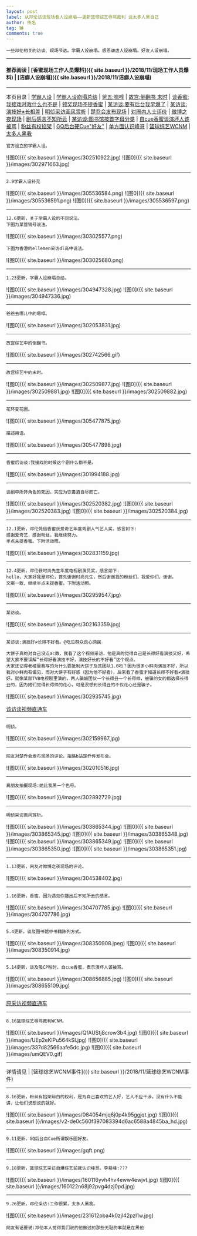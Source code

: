 ```yaml
---
layout: post
label: 从邓伦访谈现场看人设崩塌——更新篮球综艺辱骂裁判 谈太多人黑自己
author: 佚名
tag: 锤
comments: true
---
```


    一些邓伦相关的访谈、现场节选。学霸人设崩塌。感恩谦虚人设崩塌。好友人设崩塌。
    
---

#### 推荐阅读 | [香蜜现场工作人员爆料]({{ site.baseurl }}/2018/11/现场工作人员爆料) | [洁癖人设崩塌]({{ site.baseurl }}/2018/11/洁癖人设崩塌) 

---
本页目录 \| [学霸人设](#dxjjn) \| [学霸人设崩塌总结](#dxjjo) \| [爸五:嗯啍](#dxjjb) \| [故宫:倒翻书 末时](#dxjja) \| [谈香蜜:我接戏时戏什么也不是](#dxjjd) \| [领奖现场不提香蜜](#dxjjm)  \| [某访谈:要有后台我早爆了](#dxjjc)  \| [某访谈:演技好≠长相差](#dxjjg) \| [明侦采访画风赏析](#dxjjf) \| [楚乔会发布现场](#dxjje) \| [对圈内人士评价](#dxjjh) \| [微博之夜现场](#dxjji) \| [剧后感言不知所云](#dxjjj) \| [某访谈:图书馆按首字母分类](#dxjjk) \| [自cue香蜜谈演坏人该被骂](#dxjjl) \| [粉丝有权掐架](#dxjjr) \| [GQ后台硬Cue"好友"](#dxjjs) \| [单方面认识峰哥](#dxjjt) \| [篮球综艺WCNM](#dxjjq)  \| [太多人黑我](#dxjju)

<a class="anchor" name="dxjjn"></a>

    官方设立的学霸人设。
    
![图0]({{ site.baseurl }}/images/302510922.jpg)
![图0]({{ site.baseurl }}/images/302971663.jpg)

---
   
    2.9学霸人设补充

![图0]({{ site.baseurl }}/images/305536584.png)
![图0]({{ site.baseurl }}/images/305536591.png)
![图0]({{ site.baseurl }}/images/305536597.png)


---

    12.6更新，关于学霸人设的不同说法。
    下图为某营销号说法。

![图0]({{ site.baseurl }}/images/303025577.png)

    下图为香港的ellemen采访dl高中说法。
    
![图0]({{ site.baseurl }}/images/303025680.png)

---
    
<a class="anchor" name="dxjjo"></a>

    1.23更新，学霸人设崩塌总结。
    
![图0]({{ site.baseurl }}/images/304947328.jpg)
![图0]({{ site.baseurl }}/images/304947336.jpg)

---
    
<a class="anchor" name="dxjjb"></a>

    爸爸去哪儿中的嗯啍。
    
![图0]({{ site.baseurl }}/images/302053831.jpg)

---

<a class="anchor" name="dxjja"></a>

    故宫综艺中的倒翻书。

![图0]({{ site.baseurl }}/images/302742566.gif)

---

    故宫综艺中的末时。
    
![图0]({{ site.baseurl }}/images/302509877.jpg)
![图0]({{ site.baseurl }}/images/302509881.jpg)
![图0]({{ site.baseurl }}/images/302509882.jpg)

---

    花环变花圈。
    
![图0]({{ site.baseurl }}/images/305477875.jpg)

    描述用语。
    
![图0]({{ site.baseurl }}/images/305477898.jpg)

---

<a class="anchor" name="dxjjd"></a>

    香蜜后访谈:我接戏的时候这个剧什么都不是。
    
![图0]({{ site.baseurl }}/images/301994188.jpg)

---

    谈剧中所饰角色的死因。实应为饮毒酒自尽而亡。
    
![图0]({{ site.baseurl }}/images/302520382.jpg)
![图0]({{ site.baseurl }}/images/302520383.jpg)
![图0]({{ site.baseurl }}/images/302520384.jpg)
    

---

<a class="anchor" name="dxjjm"></a>

    12.1更新，邓伦凭借香蜜获爱奇艺年度戏剧人气艺人奖，感言如下:
    感谢爱奇艺，感谢粉丝，我继续努力。
    半点未提香蜜。下附活动照。
    
![图0]({{ site.baseurl }}/images/302831159.jpg)
    
---  
    
    12.4更新，邓伦获时尚先生年度电视剧演员奖，感言如下:
    hello，大家好我是邓伦，首先谢谢时尚先生，然后谢谢我的粉丝们，我爱你们，谢谢。
    文案一致，继续半点未提香蜜。下附活动照。
    
![图0]({{ site.baseurl }}/images/302959547.jpg)

---

<a class="anchor" name="dxjjc"></a>

    某访谈。
    
![图0]({{ site.baseurl }}/images/302163359.jpg)
    
    
---

<a class="anchor" name="dxjjg"></a>

    某访谈:演技好≠长得不好看。@吃瓜群众良心网民
    
    大饼子真的对自己没点ac数，我看了这个视频采访，他是真的觉得自己是长得好看演技又好，希望大家不要误解“长得好看演技不好，演技好长的不好看”这个观点。
    大家还记得老楼里我写的为什么要抵制大饼子及其团队1.0吗？因为很多小鲜肉演技不好，所以我对小鲜肉有偏见，而对大饼子有好感（因为他不好看），后来看了香蜜才知道长得不好看≠演技好。就像某部TVB电视剧里演的，两人骗婚团伙一个长得丑一个长得帅，被骗的女的都选择长得丑的，因为她们觉得长得帅的花心，可是没想到长得丑的不仅花心还是骗子。
    
    
![图0]({{ site.baseurl }}/images/302935745.jpg)

[该访谈视频直通车](http://p.weibo.com/show/channerWbH5/1034:8b71894c3193c9817a981e9850f564e9)

---

<a class="anchor" name="dxjjf"></a>

    明侦。
    
![图0]({{ site.baseurl }}/images/302159967.jpg)


---

<a class="anchor" name="dxjje"></a>
    
    网友对楚乔会发布现场的评论。指路b站楚乔传发布会。
    
![图0]({{ site.baseurl }}/images/302010516.jpg)

---

<a class="anchor" name="dxjjh"></a>

    真朋友拍摄现场:她比我黑一个色号。

![图0]({{ site.baseurl }}/images/302892729.jpg)

---


    明侦采访画风赏析。

![图0]({{ site.baseurl }}/images/303865344.jpg)
![图0]({{ site.baseurl }}/images/303865345.jpg)
![图0]({{ site.baseurl }}/images/303865348.jpg)
![图0]({{ site.baseurl }}/images/303865349.jpg)
![图0]({{ site.baseurl }}/images/303865350.jpg)
![图0]({{ site.baseurl }}/images/303865351.jpg)



---

<a class="anchor" name="dxjji"></a>
    
    1.13更新，网友对微博之夜现场的评论。
    
![图0]({{ site.baseurl }}/images/304538402.jpg)



---

<a class="anchor" name="dxjjj"></a>
    
    1.16更新，香蜜、因为遇见你播出后不知所云的感言。
    
![图0]({{ site.baseurl }}/images/304707785.jpg)
![图0]({{ site.baseurl }}/images/304707786.jpg)



---

<a class="anchor" name="dxjjk"></a>
    
    5.4更新，谈及图书馆中书籍陈列方式。
    
![图0]({{ site.baseurl }}/images/308350908.jpeg)
![图0]({{ site.baseurl }}/images/308350914.jpg)



---

<a class="anchor" name="dxjjl"></a>
    
    5.14更新，谈及吸CP粉时，自cue香蜜，表示演坏人该被骂。
    
![图0]({{ site.baseurl }}/images/308656885.jpg)
![图0]({{ site.baseurl }}/images/308655109.jpg)

---

[原采访视频直通车](https://weibo.com/1878335471/HtYnk9ATo?type=comment)

---


<a class="anchor" name="dxjjq"></a>

    8.16篮球综艺辱骂裁判WCNM。

![图0]({{ site.baseurl }}/images/QfAUStj8crow3b4.jpg)
![图0]({{ site.baseurl }}/images/UEp2eKlPu564kSI.jpg)
![图0]({{ site.baseurl }}/images/337d82566aafe5dc.jpg)
![图0]({{ site.baseurl }}/images/umQEV0.gif)

---

详情请见 \| [篮球综艺WCNM事件]({{ site.baseurl }}/2018/11/篮球综艺WCNM事件)

---

<a class="anchor" name="dxjjr"></a>
    
    8.16更新，粉丝有掐架辩白的权利，是为自己喜欢的艺人好，艺人不应干涉。没有什么不能讲，让他们说想说的就好。
    
![图0]({{ site.baseurl }}/images/084054mjq6j0p4k95ggjqt.jpg)
![图0]({{ site.baseurl }}/images/v2-de0c560f397083394d6ac6588a4845ba_hd.jpg)

---

<a class="anchor" name="dxjjs"></a>
    
    9.11更新，GQ后台自Cue所谓娱乐圈好友。
    
![图0]({{ site.baseurl }}/images/gqft.png)

---

<a class="anchor" name="dxjjt"></a>
    
    9.18更新，篮球综艺采访自爆综艺前就认识峰哥。李易峰:???
    
![图0]({{ site.baseurl }}/images/160116yvh4hv4eww4ewjvt.jpg)
![图0]({{ site.baseurl }}/images/160122n68j92pvg4dzj0pd.jpg)

---

<a class="anchor" name="dxjju"></a>
    
    9.26更新，邓伦采访:工作很累，太多人黑我。
    
![图0]({{ site.baseurl }}/images/231612pba4k0zjl42pzl1w.jpg)

    网友有话要说:邓伦本人觉得我们说的他做过的那些无耻的事就是在黑他